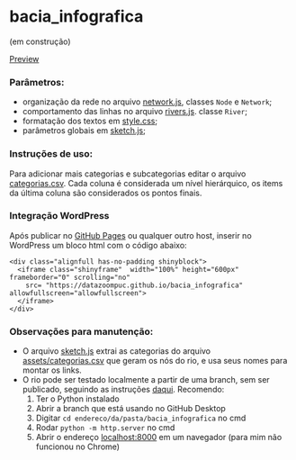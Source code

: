 # bacia_infografica
(em construção)

[Preview](https://datazoompuc.github.io/bacia_infografica/)

### Parâmetros:
- organização da rede no arquivo [network.js](network.js), classes `Node` e `Network`;
- comportamento das linhas no arquivo [rivers.js](rivers.js). classe `River`;
- formatação dos textos em [style.css](style.css);
- parâmetros globais em [sketch.js](sketch.js);

### Instruções de uso: 
Para adicionar mais categorias e subcategorias editar o arquivo [categorias.csv](assets/categorias.csv). Cada coluna é considerada um nível hierárquico, os items da última coluna são considerados os pontos finais.

### Integração WordPress
Após publicar no [GitHub Pages](https://docs.github.com/es/pages/quickstart) ou qualquer outro host, inserir no WordPress um bloco html com o código abaixo:
```
<div class="alignfull has-no-padding shinyblock">
  <iframe class="shinyframe"  width="100%" height="600px" frameborder="0" scrolling="no" 
    src= "https://datazoompuc.github.io/bacia_infografica"  allowfullscreen="allowfullscreen">
  </iframe>
</div>
```

### Observações para manutenção:

* O arquivo [sketch.js](sketch.js) extrai as categorias do arquivo [assets/categorias.csv](assets/categorias.csv) que geram os nós do rio, e usa seus nomes para montar os links.
* O rio pode ser testado localmente a partir de uma branch, sem ser publicado, seguindo as instruções [daqui](https://stackoverflow.com/questions/38497334/how-to-run-html-file-on-localhost). Recomendo:
    1. Ter o Python instalado
    2. Abrir a branch que está usando no GitHub Desktop
    3. Digitar `cd endereco/da/pasta/bacia_infografica` no cmd
    4. Rodar `python -m http.server` no cmd
    5. Abrir o endereço [localhost:8000](localhost:8000) em um navegador (para mim não funcionou no Chrome)  
